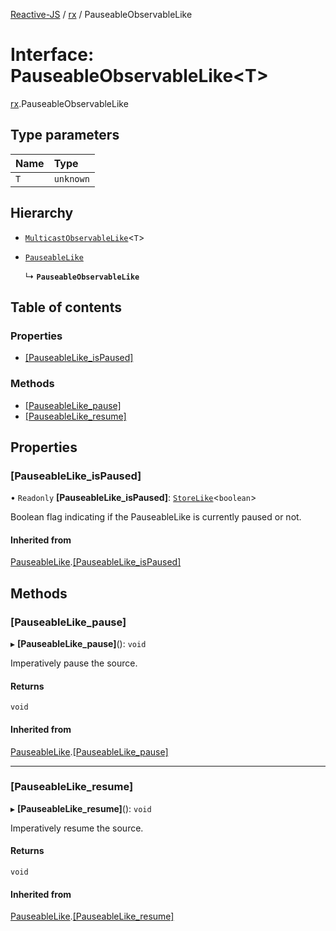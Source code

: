 [Reactive-JS](../README.md) / [rx](../modules/rx.md) / PauseableObservableLike

# Interface: PauseableObservableLike<T\>

[rx](../modules/rx.md).PauseableObservableLike

## Type parameters

| Name | Type |
| :------ | :------ |
| `T` | `unknown` |

## Hierarchy

- [`MulticastObservableLike`](rx.MulticastObservableLike.md)<`T`\>

- [`PauseableLike`](concurrent.PauseableLike.md)

  ↳ **`PauseableObservableLike`**

## Table of contents

### Properties

- [[PauseableLike\_isPaused]](rx.PauseableObservableLike.md#[pauseablelike_ispaused])

### Methods

- [[PauseableLike\_pause]](rx.PauseableObservableLike.md#[pauseablelike_pause])
- [[PauseableLike\_resume]](rx.PauseableObservableLike.md#[pauseablelike_resume])

## Properties

### [PauseableLike\_isPaused]

• `Readonly` **[PauseableLike\_isPaused]**: [`StoreLike`](events.StoreLike.md)<`boolean`\>

Boolean flag indicating if the PauseableLike is currently paused or not.

#### Inherited from

[PauseableLike](concurrent.PauseableLike.md).[[PauseableLike_isPaused]](concurrent.PauseableLike.md#[pauseablelike_ispaused])

## Methods

### [PauseableLike\_pause]

▸ **[PauseableLike_pause]**(): `void`

Imperatively pause the source.

#### Returns

`void`

#### Inherited from

[PauseableLike](concurrent.PauseableLike.md).[[PauseableLike_pause]](concurrent.PauseableLike.md#[pauseablelike_pause])

___

### [PauseableLike\_resume]

▸ **[PauseableLike_resume]**(): `void`

Imperatively resume the source.

#### Returns

`void`

#### Inherited from

[PauseableLike](concurrent.PauseableLike.md).[[PauseableLike_resume]](concurrent.PauseableLike.md#[pauseablelike_resume])

